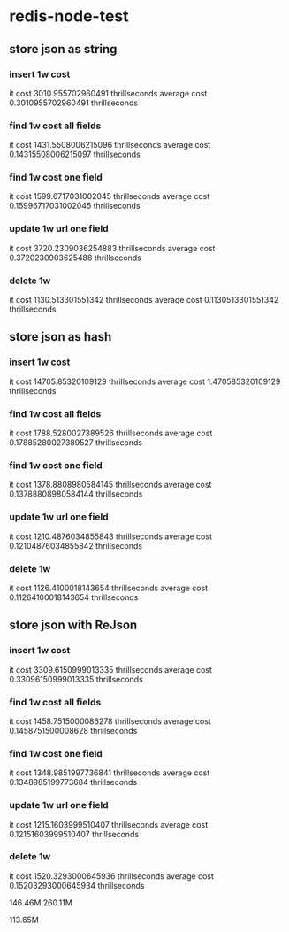 # redis-node-test

## store json as string

### insert 1w cost 
it cost 3010.955702960491 thrillseconds
average cost 0.3010955702960491 thrillseconds

### find 1w cost all fields
it cost 1431.5508006215096 thrillseconds
average cost 0.14315508006215097 thrillseconds

### find 1w cost one field
it cost 1599.6717031002045 thrillseconds
average cost 0.15996717031002045 thrillseconds

### update 1w url one field 
it cost 3720.2309036254883 thrillseconds
average cost 0.3720230903625488 thrillseconds

### delete 1w 
it cost 1130.513301551342 thrillseconds
average cost 0.1130513301551342 thrillseconds

## store json as hash

### insert 1w cost 
it cost 14705.85320109129 thrillseconds
average cost 1.470585320109129 thrillseconds

### find 1w cost all fields
it cost 1788.5280027389526 thrillseconds
average cost 0.17885280027389527 thrillseconds

### find 1w cost one field
it cost 1378.8808980584145 thrillseconds
average cost 0.13788808980584144 thrillseconds

### update 1w url one field 
it cost 1210.4876034855843 thrillseconds
average cost 0.12104876034855842 thrillseconds

### delete 1w 
it cost 1126.4100018143654 thrillseconds
average cost 0.11264100018143654 thrillseconds

## store json with ReJson

### insert 1w cost 
it cost 3309.6150999013335 thrillseconds
average cost 0.33096150999013335 thrillseconds

### find 1w cost all fields
it cost 1458.7515000086278 thrillseconds
average cost 0.1458751500008628 thrillseconds

### find 1w cost one field
it cost 1348.9851997736841 thrillseconds
average cost 0.1348985199773684 thrillseconds


### update 1w url one field 
it cost 1215.1603999510407 thrillseconds
average cost 0.12151603999510407 thrillseconds

### delete 1w 
it cost 1520.3293000645936 thrillseconds
average cost 0.15203293000645934 thrillseconds



146.46M
260.11M

113.65M
